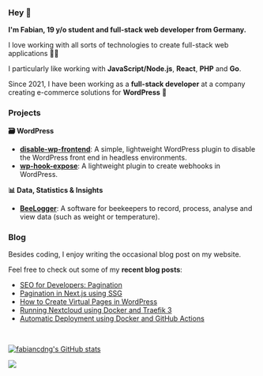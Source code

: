 ### Hey 👋

**I'm Fabian, 19 y/o student and full-stack web developer from Germany.**

I love working with all sorts of technologies to create full-stack web applications 🧑‍💻

I particularly like working with **JavaScript/Node.js**, **React**, **PHP** and **Go**.

Since 2021, I have been working as a **full-stack developer** at a company creating e-commerce solutions for **WordPress** 🛒

### Projects

**🗃️ WordPress**
* **[disable-wp-frontend](https://github.com/fabiancdng/disable-wp-frontend)**: A simple, lightweight WordPress plugin to disable the WordPress front end in headless environments.
* **[wp-hook-expose](https://github.com/fabiancdng/wp-hook-expose)**: A lightweight plugin to create webhooks in WordPress.

**📊 Data, Statistics & Insights**
* **[BeeLogger](https://github.com/Programmier-AG/BeeLogger)**: A software for beekeepers to record, process, analyse and view data (such as weight or temperature).

### Blog

Besides coding, I enjoy writing the occasional blog post on my website.

Feel free to check out some of my **recent blog posts**:
* [SEO for Developers: Pagination](https://fabiancdng.com/blog/seo-for-developers-pagination)
* [Pagination in Next.js using SSG](https://fabiancdng.com/blog/pagination-in-next-js-using-ssg)
* [How to Create Virtual Pages in WordPress](https://fabiancdng.com/blog/how-to-programmatically-create-virtual-pages-in-wordpress)
* [Running Nextcloud using Docker and Traefik 3](https://fabiancdng.com/blog/running-nextcloud-using-docker-and-traefik-3)
* [Automatic Deployment using Docker and GitHub Actions](https://fabiancdng.com/blog/automatic-deployment-using-docker-and-github-actions)

<br />

[![fabiancdng's GitHub stats](https://github-readme-stats.vercel.app/api?username=fabiancdng&show_icons=true&theme=dracula)](https://github.com/anuraghazra/github-readme-stats)

![](https://komarev.com/ghpvc/?username=fabiancdng)
